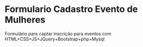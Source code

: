 # Formulario Cadastro Evento de Mulheres
 Formulário para captar inscrição para eventos com HTML+CSS+JS+JQuery+Bootstrap+php+Mysql
